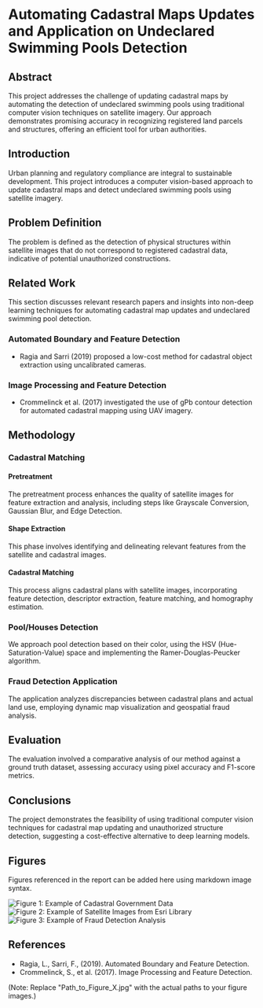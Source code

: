 # Automating Cadastral Maps Updates and Application on Undeclared Swimming Pools Detection

## Abstract
This project addresses the challenge of updating cadastral maps by automating the detection of undeclared swimming pools using traditional computer vision techniques on satellite imagery. Our approach demonstrates promising accuracy in recognizing registered land parcels and structures, offering an efficient tool for urban authorities.

## Introduction
Urban planning and regulatory compliance are integral to sustainable development. This project introduces a computer vision-based approach to update cadastral maps and detect undeclared swimming pools using satellite imagery.

## Problem Definition
The problem is defined as the detection of physical structures within satellite images that do not correspond to registered cadastral data, indicative of potential unauthorized constructions.

## Related Work
This section discusses relevant research papers and insights into non-deep learning techniques for automating cadastral map updates and undeclared swimming pool detection.

### Automated Boundary and Feature Detection
- Ragia and Sarri (2019) proposed a low-cost method for cadastral object extraction using uncalibrated cameras.

### Image Processing and Feature Detection
- Crommelinck et al. (2017) investigated the use of gPb contour detection for automated cadastral mapping using UAV imagery.

## Methodology
### Cadastral Matching
#### Pretreatment
The pretreatment process enhances the quality of satellite images for feature extraction and analysis, including steps like Grayscale Conversion, Gaussian Blur, and Edge Detection.

#### Shape Extraction
This phase involves identifying and delineating relevant features from the satellite and cadastral images.

#### Cadastral Matching
This process aligns cadastral plans with satellite images, incorporating feature detection, descriptor extraction, feature matching, and homography estimation.

### Pool/Houses Detection
We approach pool detection based on their color, using the HSV (Hue-Saturation-Value) space and implementing the Ramer-Douglas-Peucker algorithm.

### Fraud Detection Application
The application analyzes discrepancies between cadastral plans and actual land use, employing dynamic map visualization and geospatial fraud analysis.

## Evaluation
The evaluation involved a comparative analysis of our method against a ground truth dataset, assessing accuracy using pixel accuracy and F1-score metrics.

## Conclusions
The project demonstrates the feasibility of using traditional computer vision techniques for cadastral map updating and unauthorized structure detection, suggesting a cost-effective alternative to deep learning models.

## Figures
Figures referenced in the report can be added here using markdown image syntax.

![Figure 1: Example of Cadastral Government Data](Path_to_Figure_1.jpg)
![Figure 2: Example of Satellite Images from Esri Library](Path_to_Figure_2.jpg)
![Figure 3: Example of Fraud Detection Analysis](Path_to_Figure_3.jpg)

## References
- Ragia, L., Sarri, F., (2019). Automated Boundary and Feature Detection. 
- Crommelinck, S., et al. (2017). Image Processing and Feature Detection.

(Note: Replace "Path_to_Figure_X.jpg" with the actual paths to your figure images.)


